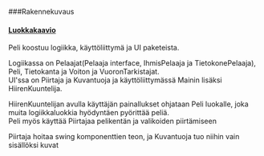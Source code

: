 ###Rakennekuvaus

#### [Luokkakaavio](https://github.com/Jusaa/4InTheRow/blob/master/dokumentaatiohakemisto/luokkakaavio.png)

Peli koostuu logiikka, käyttöliittymä ja UI paketeista.

Logiikassa on Pelaajat(Pelaaja interface, IhmisPelaaja ja TietokonePelaaja), Peli, Tietokanta ja Voiton ja VuoronTarkistajat.          
UI'ssa on Piirtaja ja Kuvantuoja ja käyttöliittymässä Mainin lisäksi HiirenKuuntelija.

HiirenKuuntelijan avulla käyttäjän painallukset ohjataan Peli luokalle, joka muita logiikkaluokkia hyödyntäen pyörittää peliä.         
Peli myös käyttää Piirtajaa pelikentän ja valikoiden piirtämiseen

Piirtaja hoitaa swing komponenttien teon, ja Kuvantuoja tuo niihin vain sisällöksi kuvat
